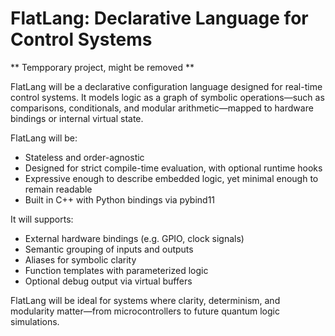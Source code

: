# FlatLang: Declarative Language for Control Systems

** Tempporary project, might be removed **

FlatLang will be a declarative configuration language designed for real-time control systems. It models logic as a graph of symbolic operations—such as comparisons, conditionals, and modular arithmetic—mapped to hardware bindings or internal virtual state.

FlatLang will be:
- Stateless and order-agnostic
- Designed for strict compile-time evaluation, with optional runtime hooks
- Expressive enough to describe embedded logic, yet minimal enough to remain readable
- Built in C++ with Python bindings via pybind11

It will supports:
- External hardware bindings (e.g. GPIO, clock signals)
- Semantic grouping of inputs and outputs
- Aliases for symbolic clarity
- Function templates with parameterized logic
- Optional debug output via virtual buffers

FlatLang will be ideal for systems where clarity, determinism, and modularity matter—from microcontrollers to future quantum logic simulations.



